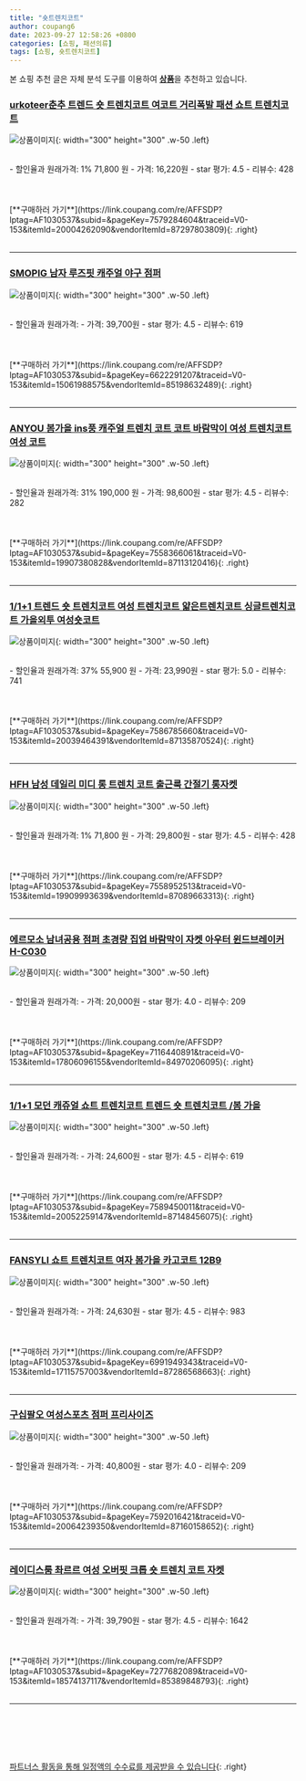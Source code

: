 ```yaml
---
title: "숏트렌치코트"
author: coupang6
date: 2023-09-27 12:58:26 +0800
categories: [쇼핑, 패션의류]
tags: [쇼핑, 숏트렌치코트]
---
```


본 쇼핑 추천 글은 자체 분석 도구를 이용하여 [**상품**](https://link.coupang.com/a/bao1ui)을 추천하고 있습니다.

### [urkoteer춘추 트렌드 숏 트렌치코트 여코트 거리폭발 패션 쇼트 트렌치코트](https://link.coupang.com/re/AFFSDP?lptag=AF1030537&subid=&pageKey=7579284604&traceid=V0-153&itemId=20004262090&vendorItemId=87297803809)

![상품이미지](https://thumbnail9.coupangcdn.com/thumbnails/remote/230x230ex/image/vendor_inventory/6e31/23328da4b1fc8519b3f307bf8a68f5b0a0e2e4a6a0acd242b272e6925f93.jpg){: width="300" height="300" .w-50 .left}


<br>
- 할인율과 원래가격: 1%  71,800   원
- 가격: 16,220원
- star 평가: 4.5
- 리뷰수: 428
<br>
<br>
<br>
<br>
[**구매하러 가기**](https://link.coupang.com/re/AFFSDP?lptag=AF1030537&subid=&pageKey=7579284604&traceid=V0-153&itemId=20004262090&vendorItemId=87297803809){: .right}
<br>
<br>

---

### [SMOPIG 남자 루즈핏 캐주얼 야구 점퍼](https://link.coupang.com/re/AFFSDP?lptag=AF1030537&subid=&pageKey=6622291207&traceid=V0-153&itemId=15061988575&vendorItemId=85198632489)

![상품이미지](https://thumbnail6.coupangcdn.com/thumbnails/remote/230x230ex/image/vendor_inventory/5c85/89a7e25afab74f21d6e05f1f8f1e226468fa4559c1960c5f4ba19c8c4714.jpg){: width="300" height="300" .w-50 .left}


<br>
- 할인율과 원래가격: 
- 가격: 39,700원
- star 평가: 4.5
- 리뷰수: 619
<br>
<br>
<br>
<br>
[**구매하러 가기**](https://link.coupang.com/re/AFFSDP?lptag=AF1030537&subid=&pageKey=6622291207&traceid=V0-153&itemId=15061988575&vendorItemId=85198632489){: .right}
<br>
<br>

---

### [ANYOU 봄가을 ins풍 캐주얼 트렌치 코트 코트 바람막이 여성 트렌치코트여성 코트](https://link.coupang.com/re/AFFSDP?lptag=AF1030537&subid=&pageKey=7558366061&traceid=V0-153&itemId=19907380828&vendorItemId=87113120416)

![상품이미지](https://thumbnail8.coupangcdn.com/thumbnails/remote/230x230ex/image/vendor_inventory/12c0/d8d9224d26074e52ba4bb164e092aac6fbebb401c6780892b8532155f583.jpg){: width="300" height="300" .w-50 .left}


<br>
- 할인율과 원래가격: 31%  190,000   원
- 가격: 98,600원
- star 평가: 4.5
- 리뷰수: 282
<br>
<br>
<br>
<br>
[**구매하러 가기**](https://link.coupang.com/re/AFFSDP?lptag=AF1030537&subid=&pageKey=7558366061&traceid=V0-153&itemId=19907380828&vendorItemId=87113120416){: .right}
<br>
<br>

---

### [1/1+1 트렌드 숏 트렌치코트 여성 트렌치코트 얇은트렌치코트 싱글트렌치코트 가을외투 여성숏코트](https://link.coupang.com/re/AFFSDP?lptag=AF1030537&subid=&pageKey=7586785660&traceid=V0-153&itemId=20039464391&vendorItemId=87135870524)

![상품이미지](https://thumbnail9.coupangcdn.com/thumbnails/remote/230x230ex/image/vendor_inventory/50d7/2d29004c803700cc0e56ef760f7cf6bd9259b0fb81c4bc09c179517f4d55.jpg){: width="300" height="300" .w-50 .left}


<br>
- 할인율과 원래가격: 37%  55,900   원
- 가격: 23,990원
- star 평가: 5.0
- 리뷰수: 741
<br>
<br>
<br>
<br>
[**구매하러 가기**](https://link.coupang.com/re/AFFSDP?lptag=AF1030537&subid=&pageKey=7586785660&traceid=V0-153&itemId=20039464391&vendorItemId=87135870524){: .right}
<br>
<br>

---

### [HFH 남성 데일리 미디 롱 트렌치 코트 출근룩 간절기 롱자켓](https://link.coupang.com/re/AFFSDP?lptag=AF1030537&subid=&pageKey=7558952513&traceid=V0-153&itemId=19909993639&vendorItemId=87089663313)

![상품이미지](https://thumbnail9.coupangcdn.com/thumbnails/remote/230x230ex/image/vendor_inventory/df5a/8901834eecc3aa0e1e254fa7e9f0d418ee42e0eea737f31957e760d65f2f.jpg){: width="300" height="300" .w-50 .left}


<br>
- 할인율과 원래가격: 1%  71,800   원
- 가격: 29,800원
- star 평가: 4.5
- 리뷰수: 428
<br>
<br>
<br>
<br>
[**구매하러 가기**](https://link.coupang.com/re/AFFSDP?lptag=AF1030537&subid=&pageKey=7558952513&traceid=V0-153&itemId=19909993639&vendorItemId=87089663313){: .right}
<br>
<br>

---

### [에르모소 남녀공용 점퍼 초경량 집업 바람막이 자켓 아우터 윈드브레이커 H-C030](https://link.coupang.com/re/AFFSDP?lptag=AF1030537&subid=&pageKey=7116440891&traceid=V0-153&itemId=17806096155&vendorItemId=84970206095)

![상품이미지](https://thumbnail8.coupangcdn.com/thumbnails/remote/230x230ex/image/vendor_inventory/9abb/8830389083917359c92ebc2987a0af4f298d3502dd9596ea751b23635391.jpg){: width="300" height="300" .w-50 .left}


<br>
- 할인율과 원래가격: 
- 가격: 20,000원
- star 평가: 4.0
- 리뷰수: 209
<br>
<br>
<br>
<br>
[**구매하러 가기**](https://link.coupang.com/re/AFFSDP?lptag=AF1030537&subid=&pageKey=7116440891&traceid=V0-153&itemId=17806096155&vendorItemId=84970206095){: .right}
<br>
<br>

---

### [1/1+1 모던 캐쥬얼 쇼트 트렌치코트 트렌드 숏 트렌치코트 /봄 가을](https://link.coupang.com/re/AFFSDP?lptag=AF1030537&subid=&pageKey=7589450011&traceid=V0-153&itemId=20052259147&vendorItemId=87148456075)

![상품이미지](https://thumbnail6.coupangcdn.com/thumbnails/remote/230x230ex/image/vendor_inventory/00ca/e294ecb79854c3ed769a5d16a4084892cb75375d785b0fc669d8a4870696.jpg){: width="300" height="300" .w-50 .left}


<br>
- 할인율과 원래가격: 
- 가격: 24,600원
- star 평가: 4.5
- 리뷰수: 619
<br>
<br>
<br>
<br>
[**구매하러 가기**](https://link.coupang.com/re/AFFSDP?lptag=AF1030537&subid=&pageKey=7589450011&traceid=V0-153&itemId=20052259147&vendorItemId=87148456075){: .right}
<br>
<br>

---

### [FANSYLI 쇼트 트렌치코트 여자 봄가을 카고코트 12B9](https://link.coupang.com/re/AFFSDP?lptag=AF1030537&subid=&pageKey=6991949343&traceid=V0-153&itemId=17115757003&vendorItemId=87286568663)

![상품이미지](https://thumbnail7.coupangcdn.com/thumbnails/remote/230x230ex/image/vendor_inventory/4c3e/fb27c74ef4ad99e63382ca491446d5b9377c42c9836048747e755842e1b5.jpg){: width="300" height="300" .w-50 .left}


<br>
- 할인율과 원래가격: 
- 가격: 24,630원
- star 평가: 4.5
- 리뷰수: 983
<br>
<br>
<br>
<br>
[**구매하러 가기**](https://link.coupang.com/re/AFFSDP?lptag=AF1030537&subid=&pageKey=6991949343&traceid=V0-153&itemId=17115757003&vendorItemId=87286568663){: .right}
<br>
<br>

---

### [구십팔오 여성스포츠 점퍼 프리사이즈](https://link.coupang.com/re/AFFSDP?lptag=AF1030537&subid=&pageKey=7592016421&traceid=V0-153&itemId=20064239350&vendorItemId=87160158652)

![상품이미지](https://thumbnail8.coupangcdn.com/thumbnails/remote/230x230ex/image/vendor_inventory/b457/9bcae72a4d6f20f703eb295ff61bb758f95649041ced99425354f9cda319.jpg){: width="300" height="300" .w-50 .left}


<br>
- 할인율과 원래가격: 
- 가격: 40,800원
- star 평가: 4.0
- 리뷰수: 209
<br>
<br>
<br>
<br>
[**구매하러 가기**](https://link.coupang.com/re/AFFSDP?lptag=AF1030537&subid=&pageKey=7592016421&traceid=V0-153&itemId=20064239350&vendorItemId=87160158652){: .right}
<br>
<br>

---

### [레이디스룸 촤르르 여성 오버핏 크롭 숏 트렌치 코트 자켓](https://link.coupang.com/re/AFFSDP?lptag=AF1030537&subid=&pageKey=7277682089&traceid=V0-153&itemId=18574137117&vendorItemId=85389848793)

![상품이미지](https://thumbnail6.coupangcdn.com/thumbnails/remote/230x230ex/image/vendor_inventory/d72f/81df274769bbbd057951d22d2d653670ec77b679ac8f7a647e8fb7d98e77.jpg){: width="300" height="300" .w-50 .left}


<br>
- 할인율과 원래가격: 
- 가격: 39,790원
- star 평가: 4.5
- 리뷰수: 1642
<br>
<br>
<br>
<br>
[**구매하러 가기**](https://link.coupang.com/re/AFFSDP?lptag=AF1030537&subid=&pageKey=7277682089&traceid=V0-153&itemId=18574137117&vendorItemId=85389848793){: .right}
<br>
<br>

---
<br><br><br><br><br> [파트너스 활동을 통해 일정액의 수수료를 제공받을 수 있습니다](https://link.coupang.com/a/bao1ui){: .right}